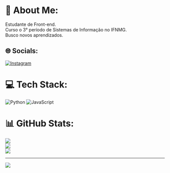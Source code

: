 # 💫 About Me:
Estudante de Front-end.<br>Curso o 3° período de Sistemas de Informação no IFNMG.<br>Busco novos aprendizados.  


## 🌐 Socials:
[![Instagram](https://img.shields.io/badge/Instagram-%23E4405F.svg?logo=Instagram&logoColor=white)](https://instagram.com/maluu_car) 
# 💻 Tech Stack:
![Python](https://img.shields.io/badge/python-3670A0?style=for-the-badge&logo=python&logoColor=ffdd54) ![JavaScript](https://img.shields.io/badge/javascript-%23323330.svg?style=for-the-badge&logo=javascript&logoColor=%23F7DF1E)
# 📊 GitHub Stats:
![](https://github-readme-stats.vercel.app/api?username=malu-car&theme=jolly&hide_border=true&include_all_commits=true&count_private=false)<br/>
![](https://github-readme-streak-stats.herokuapp.com/?user=malu-car&theme=jolly&hide_border=true)<br/>
![](https://github-readme-stats.vercel.app/api/top-langs/?username=malu-car&theme=jolly&hide_border=true&include_all_commits=true&count_private=false&layout=compact)

---
[![](https://visitcount.itsvg.in/api?id=malu-car&icon=0&color=0)](https://visitcount.itsvg.in)

<!-- Proudly created with GPRM ( https://gprm.itsvg.in ) -->
